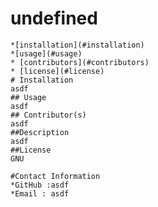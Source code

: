 # undefined

    *[installation](#installation)
    *[usage](#usage)
    * [contributors](#contributors)
    * [license](#license)
    # Installation
    asdf
    ## Usage
    asdf
    ## Contributor(s)
    asdf
    ##Description
    asdf
    ##License
    GNU
    
    #Contact Information
    *GitHub :asdf
    *Email : asdf
    
    